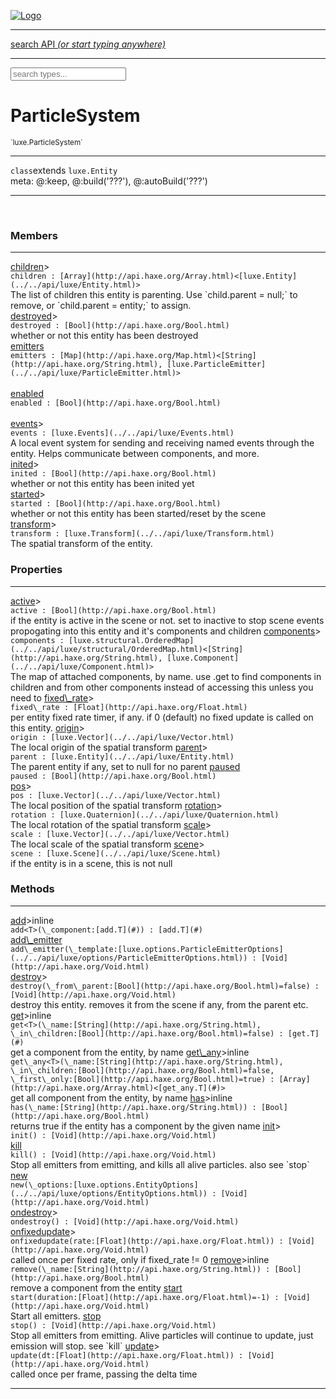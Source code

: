 
[![Logo](../../images/logo.png)](../../api/index.html)

<hr/>
<a href="#" id="search_bar" onclick="return;"><div> search API <em>(or start typing anywhere)</em> </div></a>
<hr/>

<script src="../../js/omnibar.js"> </script>
<link rel="stylesheet" type="text/css" href="../../css/omnibar.css" media="all">

<div id="omnibar"> <a href="#" onclick="return" id="omnibar_close"></a> <input id="omnibar_text" type="text" placeholder="search types..."></input></div>
<script  id="typelist" data-relpath="../../" data-types="Luxe,luxe.AppConfig,luxe.Audio,luxe.Camera,luxe.Circle,luxe.Color,luxe.ColorHSL,luxe.ColorHSV,luxe.Component,luxe.Core,luxe.Cursor,luxe.Debug,luxe.Draw,luxe.EmitHandler,luxe.Emitter,luxe.Entity,luxe.Events,luxe.Game,luxe.GamepadEvent,luxe.GamepadEventType,luxe.HandlerList,luxe.ID,luxe.IO,luxe.Input,luxe.InputEvent,luxe.InputType,luxe.InteractState,luxe.Key,luxe.KeyEvent,luxe.Log,luxe.Matrix,luxe.Mesh,luxe.ModState,luxe.MouseButton,luxe.MouseEvent,luxe.NineSlice,luxe.Objects,luxe.Parcel,luxe.ParcelProgress,luxe.Particle,luxe.ParticleEmitter,luxe.ParticleEmitterInitData,luxe.ParticleSystem,luxe.Physics,luxe.PhysicsEngine,luxe.ProjectionType,luxe.Quaternion,luxe.Rectangle,luxe.Scan,luxe.Scene,luxe.Screen,luxe.SizeMode,luxe.Sound,luxe.Sprite,luxe.State,luxe.States,luxe.Tag,luxe.Text,luxe.TextAlign,luxe.TextEvent,luxe.TextEventType,luxe.Timer,luxe.TouchEvent,luxe.Transform,luxe.Vec,luxe.Vector,luxe.Visual,luxe._Emitter.EmitNode,luxe._Events.EventConnection,luxe._Events.EventObject,luxe._Input.MouseButton_Impl_,luxe._NineSlice.Slice,luxe._Parcel.DataInfo,luxe._Parcel.FontInfo,luxe._Parcel.ShaderInfo,luxe._Parcel.SoundInfo,luxe._Parcel.TextInfo,luxe.collision.Collision,luxe.collision.CollisionData,luxe.collision.ShapeDrawer,luxe.collision.ShapeDrawerLuxe,luxe.collision.shapes.Circle,luxe.collision.shapes.Polygon,luxe.collision.shapes.Shape,luxe.components.Components,luxe.components.cameras.FlyCamera,luxe.components.render.MeshComponent,luxe.components.sprite.SpriteAnimation,luxe.components.sprite.SpriteAnimationData,luxe.components.sprite.SpriteAnimationEventData,luxe.components.sprite.SpriteAnimationFrame,luxe.components.sprite.SpriteAnimationFrameEvent,luxe.components.sprite.SpriteAnimationFrameSource,luxe.components.sprite.SpriteAnimationType,luxe.debug.BatcherDebugView,luxe.debug.DebugInspectorOptions,luxe.debug.DebugView,luxe.debug.Inspector,luxe.debug.ProfilerDebugView,luxe.debug.RenderStats,luxe.debug.StatsDebugView,luxe.debug.TraceDebugView,luxe.debug._ProfilerDebugView.ProfilerBar,luxe.debug._ProfilerDebugView.ProfilerValue,luxe.importers.obj.Data,luxe.importers.obj.Normal,luxe.importers.obj.Reader,luxe.importers.obj.UV,luxe.importers.obj.Vector,luxe.importers.obj.Vertex,luxe.importers.texturepacker.TexturePackerData,luxe.importers.texturepacker.TexturePackerFrame,luxe.importers.texturepacker.TexturePackerJSON,luxe.importers.texturepacker.TexturePackerJSONType,luxe.importers.texturepacker.TexturePackerMeta,luxe.importers.texturepacker.TexturePackerRect,luxe.importers.texturepacker.TexturePackerSize,luxe.importers.texturepacker.TexturePackerSpriteAnimation,luxe.importers.tiled.TiledLayer,luxe.importers.tiled.TiledMap,luxe.importers.tiled.TiledMapData,luxe.importers.tiled.TiledMapOptions,luxe.importers.tiled.TiledObject,luxe.importers.tiled.TiledObjectGroup,luxe.importers.tiled.TiledObjectType,luxe.importers.tiled.TiledPolyObject,luxe.importers.tiled.TiledPropertyTile,luxe.importers.tiled.TiledTile,luxe.importers.tiled.TiledTileset,luxe.macros.BuildVersion,luxe.macros.ComponentRules,luxe.macros.EntityRules,luxe.options.BatcherOptions,luxe.options.BitmapFontOptions,luxe.options.CameraOptions,luxe.options.CircleGeometryOptions,luxe.options.ColorOptions,luxe.options.ComponentOptions,luxe.options.DrawArcOptions,luxe.options.DrawBoxOptions,luxe.options.DrawCircleOptions,luxe.options.DrawLineOptions,luxe.options.DrawNgonOptions,luxe.options.DrawPlaneOptions,luxe.options.DrawRectangleOptions,luxe.options.DrawRingOptions,luxe.options.DrawTextureOptions,luxe.options.EntityOptions,luxe.options.FontOptions,luxe.options.GeometryOptions,luxe.options.LineGeometryOptions,luxe.options.LuxeCameraOptions,luxe.options.MeshOptions,luxe.options.NineSliceOptions,luxe.options.ParcelOptions,luxe.options.ParcelProgressOptions,luxe.options.ParticleEmitterOptions,luxe.options.ParticleOptions,luxe.options.PlaneGeometryOptions,luxe.options.QuadGeometryOptions,luxe.options.RectangleGeometryOptions,luxe.options.RenderProperties,luxe.options.ResourceOptions,luxe.options.SpriteOptions,luxe.options.StateOptions,luxe.options.StatesOptions,luxe.options.TextOptions,luxe.options.TextureOptions,luxe.options.TileLayerOptions,luxe.options.TileOptions,luxe.options.TilemapOptions,luxe.options.TilemapVisualOptions,luxe.options.TilesetOptions,luxe.options.TransformProperties,luxe.options.VisualOptions,luxe.options._DrawOptions.DrawOptions,luxe.options._FontOptions.FontOptions,luxe.resource.DataResource,luxe.resource.JSONResource,luxe.resource.Resource,luxe.resource.ResourceManager,luxe.resource.ResourceStats,luxe.resource.ResourceType,luxe.resource.SoundResource,luxe.resource.TextResource,luxe.structural.BST,luxe.structural.BSTNode,luxe.structural.BSTTraverseMethod,luxe.structural.Bag,luxe.structural.BalancedBST,luxe.structural.BalancedBSTNode,luxe.structural.BalancedBSTNode_phoenix_geometry_GeometryKey_phoenix_geometry_Geometry,luxe.structural.BalancedBSTTraverseMethod,luxe.structural.BalancedBST_phoenix_geometry_GeometryKey_phoenix_geometry_Geometry,luxe.structural.Heap,luxe.structural.OrderedMap,luxe.structural.OrderedMapIterator,luxe.structural.Pool,luxe.structural.Stack,luxe.structural.StackNode,luxe.structural._Bag.BagNode,luxe.structural._BalancedBST.NodeColor,luxe.tilemaps.Isometric,luxe.tilemaps.IsometricVisual,luxe.tilemaps.Ortho,luxe.tilemaps.OrthoVisual,luxe.tilemaps.Tile,luxe.tilemaps.TileArray,luxe.tilemaps.TileLayer,luxe.tilemaps.TileOffset,luxe.tilemaps.Tilemap,luxe.tilemaps.TilemapOrientation,luxe.tilemaps.TilemapVisual,luxe.tilemaps.TilemapVisualLayerGeometry,luxe.tilemaps.Tileset,luxe.tween.Actuate,luxe.tween.BezierPath,luxe.tween.ComponentPath,luxe.tween.IComponentPath,luxe.tween.LinearPath,luxe.tween.MotionPath,luxe.tween.ObjectHash,luxe.tween.RotationPath,luxe.tween._Actuate.TweenTimer,luxe.tween.actuators.GenericActuator,luxe.tween.actuators.IGenericActuator,luxe.tween.actuators.MethodActuator,luxe.tween.actuators.MotionPathActuator,luxe.tween.actuators.PropertyDetails,luxe.tween.actuators.PropertyPathDetails,luxe.tween.actuators.SimpleActuator,luxe.tween.easing.Back,luxe.tween.easing.BackEaseIn,luxe.tween.easing.BackEaseInOut,luxe.tween.easing.BackEaseOut,luxe.tween.easing.Bounce,luxe.tween.easing.BounceEaseIn,luxe.tween.easing.BounceEaseInOut,luxe.tween.easing.BounceEaseOut,luxe.tween.easing.Cubic,luxe.tween.easing.CubicEaseIn,luxe.tween.easing.CubicEaseInOut,luxe.tween.easing.CubicEaseOut,luxe.tween.easing.Elastic,luxe.tween.easing.ElasticEaseIn,luxe.tween.easing.ElasticEaseInOut,luxe.tween.easing.ElasticEaseOut,luxe.tween.easing.Expo,luxe.tween.easing.ExpoEaseIn,luxe.tween.easing.ExpoEaseInOut,luxe.tween.easing.ExpoEaseOut,luxe.tween.easing.IEasing,luxe.tween.easing.Linear,luxe.tween.easing.LinearEaseNone,luxe.tween.easing.Quad,luxe.tween.easing.QuadEaseIn,luxe.tween.easing.QuadEaseInOut,luxe.tween.easing.QuadEaseOut,luxe.tween.easing.Quart,luxe.tween.easing.QuartEaseIn,luxe.tween.easing.QuartEaseInOut,luxe.tween.easing.QuartEaseOut,luxe.tween.easing.Quint,luxe.tween.easing.QuintEaseIn,luxe.tween.easing.QuintEaseInOut,luxe.tween.easing.QuintEaseOut,luxe.tween.easing.Sine,luxe.tween.easing.SineEaseIn,luxe.tween.easing.SineEaseInOut,luxe.tween.easing.SineEaseOut,luxe.utils.GeometryUtils,luxe.utils.Maths,luxe.utils.Random,luxe.utils.Utils,luxe.utils.unifill.CodePoint,luxe.utils.unifill.CodePointIter,luxe.utils.unifill.Exception,luxe.utils.unifill.InternalEncoding,luxe.utils.unifill.InternalEncodingBackwardIter,luxe.utils.unifill.InternalEncodingIter,luxe.utils.unifill.Unicode,luxe.utils.unifill.Unifill,luxe.utils.unifill.Utf,luxe.utils.unifill.Utf16,luxe.utils.unifill.Utf32,luxe.utils.unifill.Utf8,luxe.utils.unifill.UtfIter,luxe.utils.unifill.UtfTools,luxe.utils.unifill._CodePoint.CodePoint_Impl_,luxe.utils.unifill._InternalEncoding.UtfX,luxe.utils.unifill._Utf16.StringU16,luxe.utils.unifill._Utf16.StringU16Buffer,luxe.utils.unifill._Utf16.StringU16Buffer_Impl_,luxe.utils.unifill._Utf16.StringU16_Impl_,luxe.utils.unifill._Utf16.Utf16Impl,luxe.utils.unifill._Utf8.StringU8,luxe.utils.unifill._Utf8.StringU8_Impl_,luxe.utils.unifill._Utf8.Utf8Impl,phoenix.BatchGroup,phoenix.BatchState,phoenix.Batcher,phoenix.BatcherKey,phoenix.BitmapFont,phoenix.BlendEquation,phoenix.BlendMode,phoenix.Camera,phoenix.Character,phoenix.Circle,phoenix.ClampType,phoenix.Color,phoenix.ColorHSL,phoenix.ColorHSV,phoenix.ComponentOrder,phoenix.DualQuaternion,phoenix.FOVType,phoenix.FilterType,phoenix.FontInfo,phoenix.Matrix,phoenix.MatrixTransform,phoenix.PrimitiveType,phoenix.ProjectionType,phoenix.Quaternion,phoenix.Ray,phoenix.Rectangle,phoenix.RenderPass,phoenix.RenderPath,phoenix.RenderState,phoenix.RenderTexture,phoenix.Renderer,phoenix.RendererStats,phoenix.Shader,phoenix.Spatial,phoenix.TextAlign,phoenix.Texture,phoenix.Transform,phoenix.Uniform,phoenix.UniformType,phoenix.Vec,phoenix.Vector,phoenix._Batcher.BlendEquation_Impl_,phoenix._Batcher.BlendMode_Impl_,phoenix._Batcher.PrimitiveType_Impl_,phoenix._BitmapFont.Parser,phoenix._BitmapFont.TextAlign_Impl_,phoenix._Renderer.DefaultShader,phoenix._Renderer.DefaultShaders,phoenix._Shader.Location,phoenix._Shader.UniformType_Impl_,phoenix._Vector.ComponentOrder_Impl_,phoenix._Vector.Vec_Impl_,phoenix.geometry.ArcGeometry,phoenix.geometry.CircleGeometry,phoenix.geometry.CompositeGeometry,phoenix.geometry.EvTextGeometry,phoenix.geometry.Geometry,phoenix.geometry.GeometryKey,phoenix.geometry.GeometryState,phoenix.geometry.LineGeometry,phoenix.geometry.PackedQuad,phoenix.geometry.PackedQuadOptions,phoenix.geometry.PlaneGeometry,phoenix.geometry.QuadGeometry,phoenix.geometry.QuadPackGeometry,phoenix.geometry.RectangleGeometry,phoenix.geometry.RingGeometry,phoenix.geometry.TextGeometry,phoenix.geometry.TextGeometryOptions,phoenix.geometry.TextureCoord,phoenix.geometry.TextureCoordSet,phoenix.geometry.Vertex,phoenix.geometry._TextGeometry.EvTextGeometry_Impl_,phoenix.utils.Rendering"></script>


<h1>ParticleSystem</h1>
<small>`luxe.ParticleSystem`</small>



<hr/>

`class`extends <code><span>luxe.Entity</span></code><br/><span class="meta">
meta: @:keep, @:build(&#x27;???&#x27;), @:autoBuild(&#x27;???&#x27;)</span>

<hr/>


&nbsp;
&nbsp;




<h3>Members</h3> <hr/><span class="member apipage">
                <a name="children"><a class="lift" href="#children">children</a></a><a data-tooltip="inherited from <a href='../../api/luxe/Entity.html#children'>luxe.Entity</a>" class="tooltip inherited">&gt;</a><div class="clear"></div>
                <code class="signature apipage">children : [Array](http://api.haxe.org/Array.html)&lt;[luxe.Entity](../../api/luxe/Entity.html)&gt;</code><br/></span>
            <span class="small_desc_flat">The list of children this entity is parenting. Use `child.parent = null;` to remove, or `child.parent = entity;` to assign.</span><br/><span class="member apipage">
                <a name="destroyed"><a class="lift" href="#destroyed">destroyed</a></a><a data-tooltip="inherited from <a href='../../api/luxe/Entity.html#destroyed'>luxe.Entity</a>" class="tooltip inherited">&gt;</a><div class="clear"></div>
                <code class="signature apipage">destroyed : [Bool](http://api.haxe.org/Bool.html)</code><br/></span>
            <span class="small_desc_flat">whether or not this entity has been destroyed</span><br/><span class="member apipage">
                <a name="emitters"><a class="lift" href="#emitters">emitters</a></a><div class="clear"></div>
                <code class="signature apipage">emitters : [Map](http://api.haxe.org/Map.html)&lt;[String](http://api.haxe.org/String.html), [luxe.ParticleEmitter](../../api/luxe/ParticleEmitter.html)&gt;</code><br/></span>
            <span class="small_desc_flat"></span><br/><span class="member apipage">
                <a name="enabled"><a class="lift" href="#enabled">enabled</a></a><div class="clear"></div>
                <code class="signature apipage">enabled : [Bool](http://api.haxe.org/Bool.html)</code><br/></span>
            <span class="small_desc_flat"></span><br/><span class="member apipage">
                <a name="events"><a class="lift" href="#events">events</a></a><a data-tooltip="inherited from <a href='../../api/luxe/Entity.html#events'>luxe.Entity</a>" class="tooltip inherited">&gt;</a><div class="clear"></div>
                <code class="signature apipage">events : [luxe.Events](../../api/luxe/Events.html)</code><br/></span>
            <span class="small_desc_flat">A local event system for sending and receiving named events through the entity. Helps communicate between components, and more.</span><br/><span class="member apipage">
                <a name="inited"><a class="lift" href="#inited">inited</a></a><a data-tooltip="inherited from <a href='../../api/luxe/Entity.html#inited'>luxe.Entity</a>" class="tooltip inherited">&gt;</a><div class="clear"></div>
                <code class="signature apipage">inited : [Bool](http://api.haxe.org/Bool.html)</code><br/></span>
            <span class="small_desc_flat">whether or not this entity has been inited yet</span><br/><span class="member apipage">
                <a name="started"><a class="lift" href="#started">started</a></a><a data-tooltip="inherited from <a href='../../api/luxe/Entity.html#started'>luxe.Entity</a>" class="tooltip inherited">&gt;</a><div class="clear"></div>
                <code class="signature apipage">started : [Bool](http://api.haxe.org/Bool.html)</code><br/></span>
            <span class="small_desc_flat">whether or not this entity has been started/reset by the scene</span><br/><span class="member apipage">
                <a name="transform"><a class="lift" href="#transform">transform</a></a><a data-tooltip="inherited from <a href='../../api/luxe/Entity.html#transform'>luxe.Entity</a>" class="tooltip inherited">&gt;</a><div class="clear"></div>
                <code class="signature apipage">transform : [luxe.Transform](../../api/luxe/Transform.html)</code><br/></span>
            <span class="small_desc_flat">The spatial transform of the entity.</span><br/>

<h3>Properties</h3> <hr/><span class="member apipage">
                <a name="active"><a class="lift" href="#active">active</a></a><a data-tooltip="inherited from <a href='../../api/luxe/Entity.html#active'>luxe.Entity</a>" class="tooltip inherited">&gt;</a><div class="clear"></div>
                <code class="signature apipage">active : [Bool](http://api.haxe.org/Bool.html)</code><br/></span>
            <span class="small_desc_flat">if the entity is active in the scene or not. set to inactive to stop scene events propogating into this entity and it's components and children</span><span class="member apipage">
                <a name="components"><a class="lift" href="#components">components</a></a><a data-tooltip="inherited from <a href='../../api/luxe/Entity.html#components'>luxe.Entity</a>" class="tooltip inherited">&gt;</a><div class="clear"></div>
                <code class="signature apipage">components : [luxe.structural.OrderedMap](../../api/luxe/structural/OrderedMap.html)&lt;[String](http://api.haxe.org/String.html), [luxe.Component](../../api/luxe/Component.html)&gt;</code><br/></span>
            <span class="small_desc_flat">The map of attached components, by name. use .get to find components in children and from other components instead of accessing this unless you need to</span><span class="member apipage">
                <a name="fixed_rate"><a class="lift" href="#fixed_rate">fixed\_rate</a></a><a data-tooltip="inherited from <a href='../../api/luxe/Entity.html#fixed\_rate'>luxe.Entity</a>" class="tooltip inherited">&gt;</a><div class="clear"></div>
                <code class="signature apipage">fixed\_rate : [Float](http://api.haxe.org/Float.html)</code><br/></span>
            <span class="small_desc_flat">per entity fixed rate timer, if any. if 0 (default) no fixed update is called on this entity.</span><span class="member apipage">
                <a name="origin"><a class="lift" href="#origin">origin</a></a><a data-tooltip="inherited from <a href='../../api/luxe/Entity.html#origin'>luxe.Entity</a>" class="tooltip inherited">&gt;</a><div class="clear"></div>
                <code class="signature apipage">origin : [luxe.Vector](../../api/luxe/Vector.html)</code><br/></span>
            <span class="small_desc_flat">The local origin of the spatial transform</span><span class="member apipage">
                <a name="parent"><a class="lift" href="#parent">parent</a></a><a data-tooltip="inherited from <a href='../../api/luxe/Entity.html#parent'>luxe.Entity</a>" class="tooltip inherited">&gt;</a><div class="clear"></div>
                <code class="signature apipage">parent : [luxe.Entity](../../api/luxe/Entity.html)</code><br/></span>
            <span class="small_desc_flat">The parent entity if any, set to null for no parent</span><span class="member apipage">
                <a name="paused"><a class="lift" href="#paused">paused</a></a><div class="clear"></div>
                <code class="signature apipage">paused : [Bool](http://api.haxe.org/Bool.html)</code><br/></span>
            <span class="small_desc_flat"></span><span class="member apipage">
                <a name="pos"><a class="lift" href="#pos">pos</a></a><a data-tooltip="inherited from <a href='../../api/luxe/Entity.html#pos'>luxe.Entity</a>" class="tooltip inherited">&gt;</a><div class="clear"></div>
                <code class="signature apipage">pos : [luxe.Vector](../../api/luxe/Vector.html)</code><br/></span>
            <span class="small_desc_flat">The local position of the spatial transform</span><span class="member apipage">
                <a name="rotation"><a class="lift" href="#rotation">rotation</a></a><a data-tooltip="inherited from <a href='../../api/luxe/Entity.html#rotation'>luxe.Entity</a>" class="tooltip inherited">&gt;</a><div class="clear"></div>
                <code class="signature apipage">rotation : [luxe.Quaternion](../../api/luxe/Quaternion.html)</code><br/></span>
            <span class="small_desc_flat">The local rotation of the spatial transform</span><span class="member apipage">
                <a name="scale"><a class="lift" href="#scale">scale</a></a><a data-tooltip="inherited from <a href='../../api/luxe/Entity.html#scale'>luxe.Entity</a>" class="tooltip inherited">&gt;</a><div class="clear"></div>
                <code class="signature apipage">scale : [luxe.Vector](../../api/luxe/Vector.html)</code><br/></span>
            <span class="small_desc_flat">The local scale of the spatial transform</span><span class="member apipage">
                <a name="scene"><a class="lift" href="#scene">scene</a></a><a data-tooltip="inherited from <a href='../../api/luxe/Entity.html#scene'>luxe.Entity</a>" class="tooltip inherited">&gt;</a><div class="clear"></div>
                <code class="signature apipage">scene : [luxe.Scene](../../api/luxe/Scene.html)</code><br/></span>
            <span class="small_desc_flat">if the entity is in a scene, this is not null</span>

<h3>Methods</h3> <hr/><span class="method apipage">
            <a name="add"><a class="lift" href="#add">add</a></a><a data-tooltip="inherited from <a href='../../api/luxe/Entity.html#add'>luxe.Entity</a>" class="tooltip inherited">&gt;</a><span class="inline-block static">inline</span><div class="clear"></div>
            <code class="signature apipage">add&lt;T&gt;(\_component:[add.T](#)<span></span>) : [add.T](#)</code><br/><span class="small_desc_flat"></span>


</span>
<span class="method apipage">
            <a name="add_emitter"><a class="lift" href="#add_emitter">add\_emitter</a></a><div class="clear"></div>
            <code class="signature apipage">add\_emitter(\_template:[luxe.options.ParticleEmitterOptions](../../api/luxe/options/ParticleEmitterOptions.html)<span></span>) : [Void](http://api.haxe.org/Void.html)</code><br/><span class="small_desc_flat"></span>


</span>
<span class="method apipage">
            <a name="destroy"><a class="lift" href="#destroy">destroy</a></a><a data-tooltip="inherited from <a href='../../api/luxe/Entity.html#destroy'>luxe.Entity</a>" class="tooltip inherited">&gt;</a><div class="clear"></div>
            <code class="signature apipage">destroy(\_from\_parent:[Bool](http://api.haxe.org/Bool.html)<span>=false</span>) : [Void](http://api.haxe.org/Void.html)</code><br/><span class="small_desc_flat">destroy this entity. removes it from the scene if any, from the parent etc.</span>


</span>
<span class="method apipage">
            <a name="get"><a class="lift" href="#get">get</a></a><a data-tooltip="inherited from <a href='../../api/luxe/Entity.html#get'>luxe.Entity</a>" class="tooltip inherited">&gt;</a><span class="inline-block static">inline</span><div class="clear"></div>
            <code class="signature apipage">get&lt;T&gt;(\_name:[String](http://api.haxe.org/String.html)<span></span>, \_in\_children:[Bool](http://api.haxe.org/Bool.html)<span>=false</span>) : [get.T](#)</code><br/><span class="small_desc_flat">get a component from the entity, by name</span>


</span>
<span class="method apipage">
            <a name="get_any"><a class="lift" href="#get_any">get\_any</a></a><a data-tooltip="inherited from <a href='../../api/luxe/Entity.html#get\_any'>luxe.Entity</a>" class="tooltip inherited">&gt;</a><span class="inline-block static">inline</span><div class="clear"></div>
            <code class="signature apipage">get\_any&lt;T&gt;(\_name:[String](http://api.haxe.org/String.html)<span></span>, \_in\_children:[Bool](http://api.haxe.org/Bool.html)<span>=false</span>, \_first\_only:[Bool](http://api.haxe.org/Bool.html)<span>=true</span>) : [Array](http://api.haxe.org/Array.html)&lt;[get_any.T](#)&gt;</code><br/><span class="small_desc_flat">get all component from the entity, by name</span>


</span>
<span class="method apipage">
            <a name="has"><a class="lift" href="#has">has</a></a><a data-tooltip="inherited from <a href='../../api/luxe/Entity.html#has'>luxe.Entity</a>" class="tooltip inherited">&gt;</a><span class="inline-block static">inline</span><div class="clear"></div>
            <code class="signature apipage">has(\_name:[String](http://api.haxe.org/String.html)<span></span>) : [Bool](http://api.haxe.org/Bool.html)</code><br/><span class="small_desc_flat">returns true if the entity has a component by the given name</span>


</span>
<span class="method apipage">
            <a name="init"><a class="lift" href="#init">init</a></a><a data-tooltip="inherited from <a href='../../api/luxe/Entity.html#init'>luxe.Entity</a>" class="tooltip inherited">&gt;</a><div class="clear"></div>
            <code class="signature apipage">init() : [Void](http://api.haxe.org/Void.html)</code><br/><span class="small_desc_flat"></span>


</span>
<span class="method apipage">
            <a name="kill"><a class="lift" href="#kill">kill</a></a><div class="clear"></div>
            <code class="signature apipage">kill() : [Void](http://api.haxe.org/Void.html)</code><br/><span class="small_desc_flat">Stop all emitters from emitting,
            and kills all alive particles. also see `stop`</span>


</span>
<span class="method apipage">
            <a name="new"><a class="lift" href="#new">new</a></a><div class="clear"></div>
            <code class="signature apipage">new(\_options:[luxe.options.EntityOptions](../../api/luxe/options/EntityOptions.html)<span></span>) : [Void](http://api.haxe.org/Void.html)</code><br/><span class="small_desc_flat"></span>


</span>
<span class="method apipage">
            <a name="ondestroy"><a class="lift" href="#ondestroy">ondestroy</a></a><a data-tooltip="inherited from <a href='../../api/luxe/Entity.html#ondestroy'>luxe.Entity</a>" class="tooltip inherited">&gt;</a><div class="clear"></div>
            <code class="signature apipage">ondestroy() : [Void](http://api.haxe.org/Void.html)</code><br/><span class="small_desc_flat"></span>


</span>
<span class="method apipage">
            <a name="onfixedupdate"><a class="lift" href="#onfixedupdate">onfixedupdate</a></a><a data-tooltip="inherited from <a href='../../api/luxe/Entity.html#onfixedupdate'>luxe.Entity</a>" class="tooltip inherited">&gt;</a><div class="clear"></div>
            <code class="signature apipage">onfixedupdate(rate:[Float](http://api.haxe.org/Float.html)<span></span>) : [Void](http://api.haxe.org/Void.html)</code><br/><span class="small_desc_flat">called once per fixed rate, only if fixed_rate != 0</span>


</span>
<span class="method apipage">
            <a name="remove"><a class="lift" href="#remove">remove</a></a><a data-tooltip="inherited from <a href='../../api/luxe/Entity.html#remove'>luxe.Entity</a>" class="tooltip inherited">&gt;</a><span class="inline-block static">inline</span><div class="clear"></div>
            <code class="signature apipage">remove(\_name:[String](http://api.haxe.org/String.html)<span></span>) : [Bool](http://api.haxe.org/Bool.html)</code><br/><span class="small_desc_flat">remove a component from the entity</span>


</span>
<span class="method apipage">
            <a name="start"><a class="lift" href="#start">start</a></a><div class="clear"></div>
            <code class="signature apipage">start(duration:[Float](http://api.haxe.org/Float.html)<span>=-1</span>) : [Void](http://api.haxe.org/Void.html)</code><br/><span class="small_desc_flat">Start all emitters.</span>


</span>
<span class="method apipage">
            <a name="stop"><a class="lift" href="#stop">stop</a></a><div class="clear"></div>
            <code class="signature apipage">stop() : [Void](http://api.haxe.org/Void.html)</code><br/><span class="small_desc_flat">Stop all emitters from emitting.
            Alive particles will continue to update,
            just emission will stop. see `kill`</span>


</span>
<span class="method apipage">
            <a name="update"><a class="lift" href="#update">update</a></a><a data-tooltip="inherited from <a href='../../api/luxe/Entity.html#update'>luxe.Entity</a>" class="tooltip inherited">&gt;</a><div class="clear"></div>
            <code class="signature apipage">update(dt:[Float](http://api.haxe.org/Float.html)<span></span>) : [Void](http://api.haxe.org/Void.html)</code><br/><span class="small_desc_flat">called once per frame, passing the delta time</span>


</span>



<hr/>

&nbsp;
&nbsp;
&nbsp;
&nbsp;